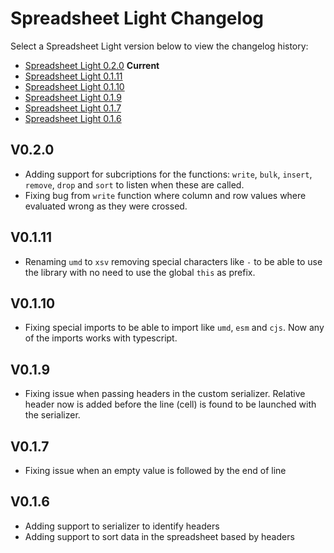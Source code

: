 # Spreadsheet Light Changelog

Select a Spreadsheet Light version below to view the changelog history:

- [Spreadsheet Light 0.2.0](#V0.2.0) **Current**
- [Spreadsheet Light 0.1.11](#V0.1.11)
- [Spreadsheet Light 0.1.10](#V0.1.10)
- [Spreadsheet Light 0.1.9](#V0.1.9)
- [Spreadsheet Light 0.1.7](#V0.1.7)
- [Spreadsheet Light 0.1.6](#V0.1.6)

## V0.2.0

- Adding support for subcriptions for the functions: `write`, `bulk`, `insert`, `remove`, `drop` and `sort` to listen when these are called.
- Fixing bug from `write` function where column and row values where evaluated wrong as they were crossed.

## V0.1.11

- Renaming `umd` to `xsv` removing special characters like `-` to be able to use the library with no need to use the global `this` as prefix.

## V0.1.10

- Fixing special imports to be able to import like `umd`, `esm` and `cjs`. Now any of the imports works with typescript.

## V0.1.9

- Fixing issue when passing headers in the custom serializer. Relative header now is added before the line (cell) is found to be launched with the serializer.

## V0.1.7

- Fixing issue when an empty value is followed by the end of line

## V0.1.6

- Adding support to serializer to identify headers
- Adding support to sort data in the spreadsheet based by headers
